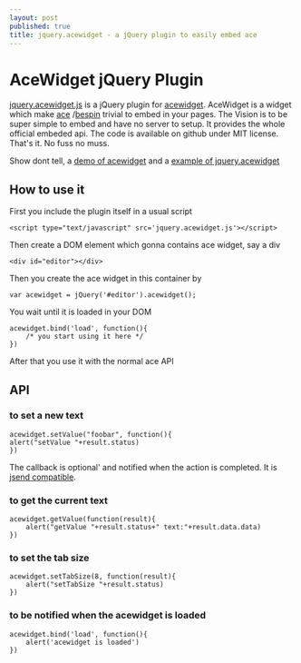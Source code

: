 ```yaml
---
layout: post
published: true
title: jquery.acewidget - a jQuery plugin to easily embed ace
---
```


# AceWidget jQuery Plugin

[jquery.acewidget.js](https://github.com/jeromeetienne/acewidget/tree/master/contrib/jquery.acewidget) is a
jQuery plugin for [acewidget](https://github.com/jeromeetienne/acewidget).
AceWidget is a widget which make [ace](http://mozillalabs.com/skywriter/2011/01/18/mozilla-skywriter-has-been-merged-into-ace/)
/[bespin](https://mozillalabs.com/blog/2009/02/introducing-bespin/) trivial to embed in your pages. The Vision is to be
super simple to embed and have no server to setup. It provides the whole official embeded api. The
code is available on github under MIT license. That's it. No fuss no muss.

Show dont tell, a [demo of acewidget](http://jeromeetienne.github.com/acewidget/demo.html) and a
[example of jquery.acewidget](http://jeromeetienne.github.com/acewidget/contrib/jquery.acewidget/test.html)

## How to use it

First you include the plugin itself in a usual script

    <script type="text/javascript" src='jquery.acewidget.js'></script> 

Then create a DOM element which gonna contains ace widget, say a div

    <div id="editor"></div>

Then you create the ace widget in this container by

    var acewidget = jQuery('#editor').acewidget();

<!-- more -->

You wait until it is loaded in your DOM

    acewidget.bind('load', function(){
        /* you start using it here */
    })

After that you use it with the normal ace API

## API

### to set a new text

    acewidget.setValue("foobar", function(){
	alert("setValue "+result.status)
    })

The callback is optional' and notified when the action is completed.
It is [jsend compatible](http://labs.omniti.com/labs/jsend/wiki).

### to get the current text

    acewidget.getValue(function(result){
        alert("getValue "+result.status+" text:"+result.data.data)
    })

### to set the tab size

    acewidget.setTabSize(8, function(result){
        alert("setTabSize "+result.status)
    })

### to be notified when the acewidget is loaded

    acewidget.bind('load', function(){
        alert('acewidget is loaded')
    })

